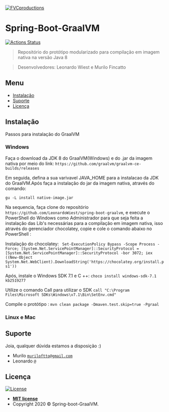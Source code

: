 <a href="http://fvcproductions.com"><img src="https://avatars1.githubusercontent.com/u/45858759?s=200&v=4" title="FVCproductions" alt="FVCproductions"></a>

<!-- [![FVCproductions](https://avatars1.githubusercontent.com/u/4284691?v=3&s=200)](http://fvcproductions.com) -->

# Spring-Boot-GraalVM

[![Actions Status](https://github.com/LeonardoWiest/spring-boot-graalvm/workflows/Github%20CI%20Compiler/badge.svg)](https://github.com/LeonardoWiest/spring-boot-graalvm/actions)

> Repositório do protótipo modularizado para compilação em imagem nativa na versão Java 8

> Desenvolvedores: Leonardo Wiest e Murilo Fincatto

## Menu

- [Instalação](#Instalação)
- [Suporte](#Suporte)
- [Licença](#Licença)


## Instalação

Passos para instalação do GraalVM

### Windows

Faça o download da JDK 8 do GraalVM(Windows) e do .jar da imagem nativa por meio do link:
```https://github.com/graalvm/graalvm-ce-builds/releases```

Em seguida, defina a sua varivavel JAVA_HOME para a instalacao da JDK do GraalVM.Após faça a instalação do jar da imagem nativa, através do comando:

```gu -L install native-image.jar```

Na sequencia, faça clone do repositório `https://github.com/LeonardoWiest/spring-boot-graalvm`, e
execute o PowerShell do Windows como Administrador para que seja feita a instalação das Lib's necessárias para a compilação em imagem nativa, isso através do gerenciador chocolatey, copie e cole o comando abaixo no PowerShell :

Instalação do chocolatey:
``` Set-ExecutionPolicy Bypass -Scope Process -Force; [System.Net.ServicePointManager]::SecurityProtocol = [System.Net.ServicePointManager]::SecurityProtocol -bor 3072; iex ((New-Object System.Net.WebClient).DownloadString('https://chocolatey.org/install.ps1'))```

Após, instale o Windows SDK 7.1 e C ++:
```choco install windows-sdk-7.1 kb2519277```

Utilize o comando Call para utilizar o SDK
```call "C:\Program Files\Microsoft SDKs\Windows\v7.1\Bin\SetEnv.cmd"```

Compile o protótipo :
```mvn clean package -Dmaven.test.skip=true -Pgraal```

### Linux e Mac

## Suporte

Joia, qualquer dúvida estamos a disposição :)

- Murilo <a href="muriloftto@gmail.com" target="_blank">`muriloftto@gmail.com`</a>
- Leonardo <a href="" target="_blank">`@`</a>

## Licença

[![License](http://img.shields.io/:license-mit-blue.svg?style=flat-square)](http://badges.mit-license.org)

- **[MIT license](http://opensource.org/licenses/mit-license.php)**
- Copyright 2020 © <a target="_blank">Spring-boot-GraalVM</a>.
